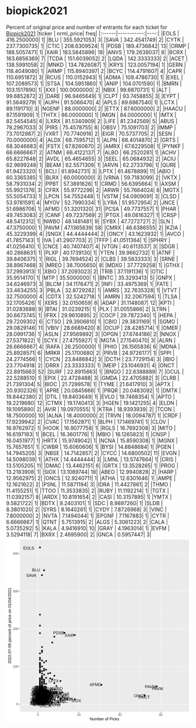 # biopick2021
Percent of original price and number of entrants for each ticket for [Biopick2021](https://twitter.com/hashtag/Biopick2021)
|ticker |  nrml_price| freq|
|:------|-----------:|----:|
|EOLS   | 416.2500000|    1|
|BLU    | 355.5921053|    3|
|SAVA   | 342.4541749|    2|
|CYTK   | 237.7300735|    1|
|CTIC   | 208.6309524|    1|
|PDSB   | 189.4736842|   13|
|ORMP   | 188.5057471|    1|
|XAIR   | 183.5845896|   18|
|ANVS   | 179.2638037|    8|
|BCRX   | 163.6856369|    7|
|TCDA   | 151.6039052|    2|
|LQDA   | 142.3333333|    2|
|ACET   | 138.5991058|    2|
|MNKD   | 134.7826087|    1|
|KRYS   | 123.0057194|    1|
|GERN   | 118.4049080|    1|
|ARMP   | 115.8940397|    2|
|BCYC   | 114.4791607|    4|
|CAPR   | 110.6951872|    3|
|RCUS   | 110.0152943|    1|
|ADMA   | 109.4786730|    1|
|EXEL   | 107.2089573|    1|
|STSA   | 104.5951860|    1|
|ANIP   | 104.0701590|    1|
|BMRN   | 103.1517890|    1|
|XXII   | 100.0000000|    2|
|NBIX   |  99.6870731|    1|
|ALT    |  99.6852872|    2|
|DARE   |  96.9465649|    1|
|CLPT   |  93.7458855|    3|
|EYPT   |  91.5649279|    1|
|AUPH   |  91.5066470|    4|
|APLS   |  89.6867540|    1|
|LCTX   |  89.1191710|    3|
|NGENF  |  88.0000000|    2|
|ETTX   |  87.6000000|    2|
|HAACU  |  87.1591909|    1|
|THTX   |  86.0000000|    1|
|IMGN   |  84.0000000|    1|
|IMTX   |  82.5454545|    6|
|LXRX   |  81.5340909|    2|
|LIFE   |  81.2342569|    5|
|ABUS   |  78.2967033|    3|
|PIRS   |  75.4578755|    8|
|OBSV   |  75.1091703|    2|
|IMMP   |  73.7012987|    2|
|VXRT   |  70.7740916|    2|
|EIGR   |  70.5737705|    2|
|SESN   |  70.0000000|    4|
|ALDX   |  68.7595712|    1|
|ALPN   |  68.4014870|    2|
|GRTS   |  68.3046683|    6|
|FSTX   |  67.8260870|    2|
|AMRX   |  67.6229508|    1|
|PYNKF  |  66.6666667|    2|
|ATNM   |  66.4122137|    7|
|ALBO   |  66.2520281|    1|
|ACHV   |  65.8227848|    2|
|AVDL   |  65.4654655|    3|
|SEEL   |  65.0684932|    2|
|ACIU   |  62.9699248|    1|
|BEAM   |  62.5571309|    1|
|ARVN   |  62.2733796|    1|
|QURE   |  61.9423320|    1|
|BCLI   |  61.8942731|    3|
|LPTX   |  61.4678899|   11|
|ABIO   |  60.3365385|    1|
|BLRX   |  60.0000000|    3|
|VRNA   |  59.7183099|    2|
|VKTX   |  58.7931034|    2|
|PPBT   |  57.3891626|    1|
|CRMD   |  56.6395664|    1|
|AXSM   |  55.9921376|    3|
|CFRX   |  55.9772296|    2|
|ARWR   |  55.7664024|    8|
|MGTX   |  55.5054733|    1|
|LPCN   |  54.7552448|    1|
|VSTM   |  54.0909091|    3|
|CLSD   |  53.9781591|    4|
|MYOV   |  52.7990334|    1|
|LYRA   |  51.9572954|    2|
|JNCE   |  51.6986706|    1|
|AFMD   |  51.3201320|   31|
|PCSA   |  49.7737557|    1|
|PHAR   |  49.7453083|    2|
|CANF   |  49.7237569|    2|
|PTGX   |  49.0816327|    1|
|CRSP   |  48.5412312|    1|
|NWBO   |  48.1481481|    9|
|SYBX   |  47.7272727|    2|
|SLN    |  47.3750000|    1|
|PAVM   |  47.1365639|   58|
|CMRX   |  46.6386555|    2|
|KZIA   |  45.3229399|    4|
|SNGX   |  44.4444444|    2|
|ONCY   |  43.1623932|    1|
|AVCO   |  41.7857143|    1|
|IVA    |  41.2907703|    2|
|TFFP   |  41.0511364|    1|
|SPHRY  |  41.0256410|    1|
|CNCE   |  40.7407407|    4|
|VTGN   |  40.6113537|    3|
|SDGR   |  40.2868631|    1|
|PLXP   |  40.1739130|    1|
|YTEN   |  39.9662732|    1|
|ATNF   |  39.8406375|    1|
|RIGL   |  39.7694524|    2|
|CLBS   |  39.5833333|    3|
|SRNE   |  38.8967468|    3|
|MREO   |  38.7005650|    8|
|MDXG   |  37.7729258|    1|
|GTHX   |  37.2993913|    1|
|XBIO   |  37.2093023|    2|
|TRIB   |  37.1191136|    1|
|OTIC   |  35.9514170|    1|
|MTP    |  35.5000000|    1|
|BNTC   |  35.3293413|    5|
|GNPX   |  34.6246973|    3|
|BLCM   |  34.1176471|    2|
|INFI   |  33.4975369|    1|
|FATE   |  33.4634255|    3|
|PBLA   |  32.8729282|    1|
|AMRS   |  32.7635328|    1|
|VTVT   |  32.7500000|    4|
|CDTX   |  32.5242718|    1|
|AMRN   |  32.2067594|    1|
|TLSA   |  32.1705426|    1|
|XERS   |  32.0150659|    8|
|ADAP   |  31.1148087|   12|
|KPTI   |  31.0283688|    9|
|BTAI   |  31.0239215|    1|
|PLX    |  31.0055866|    2|
|LTRN   |  30.6673745|    1|
|IFRX   |  29.9610895|    2|
|COCP   |  29.7872340|    1|
|HEPA   |  29.7209302|    6|
|CTSO   |  29.3906810|    1|
|CBIO   |  29.3831169|    1|
|SGMO   |  29.0829146|   11|
|VBIV   |  28.6689420|    8|
|OCUP   |  28.4285714|    1|
|OMER   |  28.0991736|    1|
|ASLN   |  27.9569892|    3|
|OPGN   |  27.6744186|    2|
|NNOX   |  27.5371822|    1|
|SCYX   |  27.4755927|    1|
|MGTA   |  27.1540470|    3|
|ALRN   |  26.6666667|    4|
|RAFA   |  26.2500000|    1|
|PHIO   |  26.1565836|    6|
|MDNA   |  25.8928571|    6|
|MRKR   |  25.1700680|    2|
|PRVB   |  24.9726177|    1|
|SPPI   |  24.2774566|    1|
|CYCN   |  23.8486842|    3|
|DCTH   |  23.7729154|    3|
|IBIO   |  23.7704918|    2|
|DRRX   |  23.3333333|    1|
|MEIP   |  23.1046931|    4|
|ONCT   |  22.8915663|   52|
|SURF   |  22.8915663|    1|
|BNGO   |  22.6388889|    7|
|OCUL   |  22.5288510|    1|
|EPIX   |  22.4728488|    3|
|GMDA   |  22.4705882|    3|
|CLRB   |  21.7391304|    5|
|BIOC   |  21.7299578|    1|
|TYME   |  21.6417910|    3|
|APTX   |  20.9302326|    1|
|APRE   |  20.0845666|    1|
|PRQR   |  20.0483092|    1|
|DMTK   |  19.8442380|    2|
|DTIL   |  19.8403649|    1|
|EVLO   |  19.7468354|    1|
|APTO   |  19.2219680|   12|
|CTMX   |  19.1740413|    3|
|HGEN   |  19.1421255|    4|
|ELDN   |  19.1095890|    2|
|AVIR   |  19.0970555|    1|
|KTRA   |  18.9393939|    2|
|TCON   |  18.7500000|   10|
|ALNA   |  18.4000000|    2|
|TRVN   |  18.0094787|    1|
|CRDF   |  17.9239942|    2|
|CVAC   |  17.1562871|    1|
|BLPH   |  17.1469741|    1|
|CLOV   |  16.9762972|    1|
|HOOK   |  16.9077758|    1|
|RGLS   |  16.7692308|    3|
|MITO   |  16.6197183|    1|
|BCEL   |  16.3601776|    1|
|MBIO   |  16.1265823|    1|
|CNSP   |  16.0451977|    1|
|HRTX   |  15.9749042|    1|
|NCNA   |  15.8590308|    1|
|MGNX   |  15.7657651|    1|
|CWBR   |  15.6060606|    1|
|BYSI   |  14.8848684|    1|
|PGEN   |  14.7945205|    3|
|NBSE   |  14.7142857|    2|
|CYCC   |  14.6800502|   11|
|EVGN   |  14.5098039|    1|
|ATHX   |  14.4444444|    3|
|LMNL   |  13.5747664|    1|
|CRIS   |  13.5105205|   11|
|DMAC   |  13.4462151|    6|
|GRTX   |  13.3528265|    1|
|PROG   |  13.2183908|    1|
|SIOX   |  13.1089744|   18|
|ABEO   |  12.9940828|    2|
|HARP   |  12.9562975|    2|
|ONCS   |  12.9240711|    1|
|ATHA   |  12.6301646|    1|
|AMPE   |  12.1621622|    2|
|PSNL   |  11.5871194|    3|
|IDRA   |  11.4427861|    2|
|THMO   |  11.4155251|    1|
|TTOO   |  11.3533835|    2|
|RUBY   |  11.1192214|    1|
|TGTX   |  11.0392157|    8|
|ARDX   |  10.8191654|    2|
|CASI   |  10.3157895|    1|
|YMTX   |   9.5821722|    1|
|BDTX   |   9.2403101|    1|
|SDC    |   8.9897260|    1|
|SLDB   |   8.3801020|    2|
|SYRS   |   8.1640261|    1|
|CYDY   |   7.8726968|    3|
|VINC   |   7.8000000|    2|
|NVTA   |   7.1494044|    1|
|EPGNF  |   7.1167883|    1|
|CYTR   |   6.6666667|    1|
|QTNT   |   5.7513915|    2|
|ALGS   |   5.3061223|    2|
|CALA   |   5.0735292|    5|
|KALA   |   4.9416910|   10|
|GRAY   |   4.1963014|    1|
|EVFM   |   3.5294118|    7|
|BXRX   |   2.4695900|    2|
|GNCA   |   0.5957447|    3|
![retvspicks](biopicks.png?raw=true)

